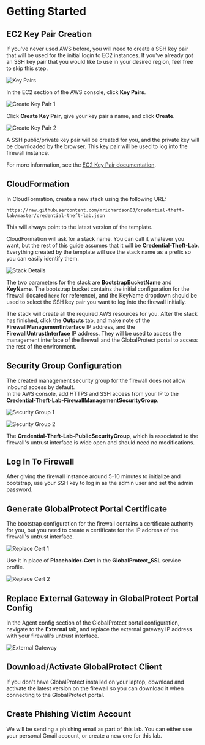 <h1>Getting Started</h1>

## EC2 Key Pair Creation

If you've never used AWS before, you will need to create a SSH key pair that 
will be used for the initial login to EC2 instances.  If you've already got an 
SSH key pair that you would like to use in your desired region, feel free to 
skip this step.

![Key Pairs](img/key_pairs.png)

In the EC2 section of the AWS console, click **Key Pairs**.

![Create Key Pair 1](img/create_key_pair_1.png)

Click **Create Key Pair**, give your key pair a name, and click **Create**.

![Create Key Pair 2](img/create_key_pair_2.png)

A SSH public/private key pair will be created for you, and the private key 
will be downloaded by the browser.  This key pair will be used to log into the firewall instance.  

For more information, see the [EC2 Key Pair documentation](https://docs.aws.amazon.com/AWSEC2/latest/UserGuide/ec2-key-pairs.html?icmpid=docs_ec2_console>).

## CloudFormation

In CloudFormation, create a new stack using the following URL:

``https://raw.githubusercontent.com/mrichardson03/credential-theft-lab/master/credential-theft-lab.json``

This will always point to the latest version of the template.

CloudFormation will ask for a stack name.  You can call it whatever you want, but the rest of this 
guide assumes that it will be **Credential-Theft-Lab**.  Everything created by the template will 
use the stack name as a prefix so you can easily identify them.

![Stack Details](img/stack_details.png)

The two parameters for the stack are **BootstrapBucketName** and **KeyName**.  The bootstrap bucket 
contains the initial configuration for the firewall (located ``here`` for reference), and the 
KeyName dropdown should be used to select the SSH key pair you want to log into the firewall 
initially.

The stack will create all the required AWS resources for you.  After the stack has finished, click 
the **Outputs** tab, and make note of the **FirewallManagementInterface** IP address, and the 
**FirewallUntrustInterface** IP address.  They will be used to access the management interface of 
the firewall and the GlobalProtect portal to access the rest of the environment.

## Security Group Configuration

The created management security group for the firewall does not allow inbound access by default.  
In the AWS console, add HTTPS and SSH access from your IP to the 
**Credential-Theft-Lab-FirewallManagementSecurityGroup**.

![Security Group 1](img/security_group_1.png)

![Security Group 2](img/security_group_2.png)

The **Credential-Theft-Lab-PublicSecurityGroup**, which is associated to the firewall's untrust 
interface is wide open and should need no modifications.

## Log In To Firewall

After giving the firewall instance around 5-10 minutes to initialize and bootstrap, use your SSH key 
to log in as the admin user and set the admin password.

## Generate GlobalProtect Portal Certificate

The bootstrap configuration for the firewall contains a certificate authority for you, but you need 
to create a certificate for the IP address of the firewall's untrust interface.

![Replace Cert 1](img/generate_cert_1.png)

Use it in place of **Placeholder-Cert** in the **GlobalProtect_SSL** service profile.

![Replace Cert 2](img/generate_cert_2.png)

## Replace External Gateway in GlobalProtect Portal Config

In the Agent config section of the GlobalProtect portal configuration, navigate to the **External**
tab, and replace the external gateway IP address with your firewall's untrust interface.

![External Gateway](img/external_gateway.png)

## Download/Activate GlobalProtect Client

If you don't have GlobalProtect installed on your laptop, download and activate the latest version 
on the firewall so you can download it when connecting to the GlobalProtect portal.

## Create Phishing Victim Account

We will be sending a phishing email as part of this lab.  You can either use your personal Gmail 
account, or create a new one for this lab.